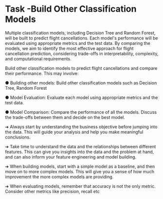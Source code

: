 # Task -Build Other Classification Models

Multiple classification models, including Decision Tree and Random Forest, will be built to predict flight cancellations. Each model's performance will be evaluated using appropriate metrics and the test data. By comparing the models, we aim to identify the most effective approach for flight cancellation prediction, considering trade-offs in interpretability, complexity, and computational requirements.

Build other classification models to predict flight cancellations and compare their performance. This may involve:

● Building other models: Build other classification models such as Decision Tree, Random Forest

● Model Evaluation: Evaluate each model using appropriate metrics and the test data.

● Model Comparison: Compare the performance of all the models. Discuss the trade-offs between them and decide on the best model.

➔ Always start by understanding the business objective before jumping into the data. This will guide your analysis and help you make meaningful conclusions.

➔ Take time to understand the data and the relationships between different features. This can give you insights into the data and the problem at hand, and can also inform your feature engineering and model building.

➔ When building models, start with a simple model as a baseline, and then move on to more complex models. This will give you a sense of how much improvement the more complex models are providing.

➔ When evaluating models, remember that accuracy is not the only metric. Consider other metrics like precision, recall etc
